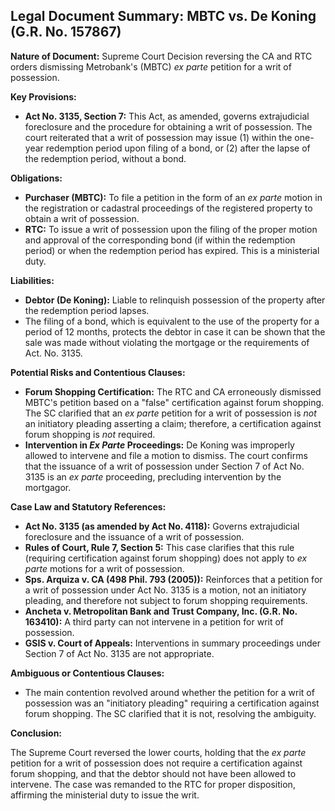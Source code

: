 ## Legal Document Summary: MBTC vs. De Koning (G.R. No. 157867)

**Nature of Document:** Supreme Court Decision reversing the CA and RTC orders dismissing Metrobank's (MBTC) *ex parte* petition for a writ of possession.

**Key Provisions:**

*   **Act No. 3135, Section 7:** This Act, as amended, governs extrajudicial foreclosure and the procedure for obtaining a writ of possession. The court reiterated that a writ of possession may issue (1) within the one-year redemption period upon filing of a bond, or (2) after the lapse of the redemption period, without a bond.

**Obligations:**

*   **Purchaser (MBTC):** To file a petition in the form of an *ex parte* motion in the registration or cadastral proceedings of the registered property to obtain a writ of possession.
*   **RTC:** To issue a writ of possession upon the filing of the proper motion and approval of the corresponding bond (if within the redemption period) or when the redemption period has expired. This is a ministerial duty.

**Liabilities:**

*   **Debtor (De Koning):** Liable to relinquish possession of the property after the redemption period lapses.
*   The filing of a bond, which is equivalent to the use of the property for a period of 12 months, protects the debtor in case it can be shown that the sale was made without violating the mortgage or the requirements of Act. No. 3135.

**Potential Risks and Contentious Clauses:**

*   **Forum Shopping Certification:** The RTC and CA erroneously dismissed MBTC's petition based on a "false" certification against forum shopping. The SC clarified that an *ex parte* petition for a writ of possession is *not* an initiatory pleading asserting a claim; therefore, a certification against forum shopping is *not* required.
*   **Intervention in *Ex Parte* Proceedings:** De Koning was improperly allowed to intervene and file a motion to dismiss. The court confirms that the issuance of a writ of possession under Section 7 of Act No. 3135 is an *ex parte* proceeding, precluding intervention by the mortgagor.

**Case Law and Statutory References:**

*   **Act No. 3135 (as amended by Act No. 4118):** Governs extrajudicial foreclosure and the issuance of a writ of possession.
*   **Rules of Court, Rule 7, Section 5:** This case clarifies that this rule (requiring certification against forum shopping) does not apply to *ex parte* motions for a writ of possession.
*   **Sps. Arquiza v. CA (498 Phil. 793 (2005)):** Reinforces that a petition for a writ of possession under Act No. 3135 is a motion, not an initiatory pleading, and therefore not subject to forum shopping requirements.
*   **Ancheta v. Metropolitan Bank and Trust Company, Inc. (G.R. No. 163410):** A third party can not intervene in a petition for writ of possession.
*   **GSIS v. Court of Appeals:** Interventions in summary proceedings under Section 7 of Act No. 3135 are not appropriate.

**Ambiguous or Contentious Clauses:**

*   The main contention revolved around whether the petition for a writ of possession was an "initiatory pleading" requiring a certification against forum shopping. The SC clarified that it is not, resolving the ambiguity.

**Conclusion:**

The Supreme Court reversed the lower courts, holding that the *ex parte* petition for a writ of possession does not require a certification against forum shopping, and that the debtor should not have been allowed to intervene. The case was remanded to the RTC for proper disposition, affirming the ministerial duty to issue the writ.
